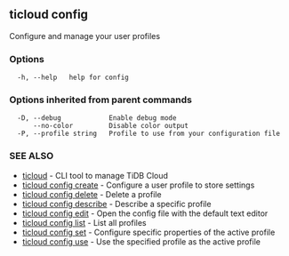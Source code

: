 ## ticloud config

Configure and manage your user profiles

### Options

```
  -h, --help   help for config
```

### Options inherited from parent commands

```
  -D, --debug            Enable debug mode
      --no-color         Disable color output
  -P, --profile string   Profile to use from your configuration file
```

### SEE ALSO

* [ticloud](ticloud.md)	 - CLI tool to manage TiDB Cloud
* [ticloud config create](ticloud_config_create.md)	 - Configure a user profile to store settings
* [ticloud config delete](ticloud_config_delete.md)	 - Delete a profile
* [ticloud config describe](ticloud_config_describe.md)	 - Describe a specific profile
* [ticloud config edit](ticloud_config_edit.md)	 - Open the config file with the default text editor
* [ticloud config list](ticloud_config_list.md)	 - List all profiles
* [ticloud config set](ticloud_config_set.md)	 - Configure specific properties of the active profile
* [ticloud config use](ticloud_config_use.md)	 - Use the specified profile as the active profile

